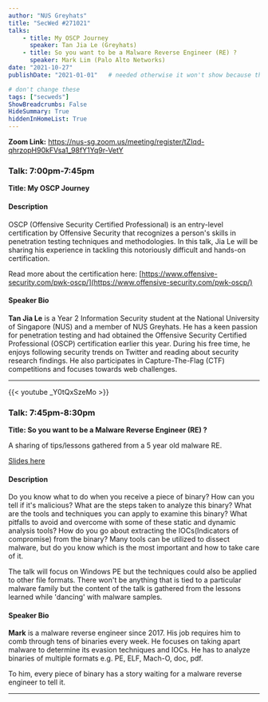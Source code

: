 ```yaml
---
author: "NUS Greyhats"
title: "SecWed #271021"
talks:
    - title: My OSCP Journey
      speaker: Tan Jia Le (Greyhats)
    - title: So you want to be a Malware Reverse Engineer (RE) ?
      speaker: Mark Lim (Palo Alto Networks)
date: "2021-10-27"
publishDate: "2021-01-01"   # needed otherwise it won't show because the date is in the future

# don't change these
tags: ["secweds"]
ShowBreadcrumbs: False
HideSummary: True
hiddenInHomeList: True
---
```


**Zoom Link:** https://nus-sg.zoom.us/meeting/register/tZIqd-qhrzopH90kFVsa1_98fY1Yq9r-VetY

### Talk: 7:00pm-7:45pm
**Title: My OSCP Journey**

#### Description
OSCP (Offensive Security Certified Professional) is an entry-level certification by Offensive Security that recognizes a person's skills in penetration testing techniques and methodologies. In this talk, Jia Le will be sharing his experience in tackling this notoriously difficult and hands-on certification.

Read more about the certification here: [https://www.offensive-security.com/pwk-oscp/](https://www.offensive-security.com/pwk-oscp/)

#### Speaker Bio
**Tan Jia Le** is a Year 2 Information Security student at the National University of Singapore (NUS) and a member of NUS Greyhats. He has a keen passion for penetration testing and had obtained the Offensive Security Certified Professional (OSCP) certification earlier this year. During his free time, he enjoys following security trends on Twitter and reading about security research findings. He also participates in Capture-The-Flag (CTF) competitions and focuses towards web challenges.

----

{{< youtube _Y0tQxSzeMo >}}

### Talk: 7:45pm-8:30pm
**Title: So you want to be a Malware Reverse Engineer (RE) ?**

A sharing of tips/lessons gathered from a 5 year old malware RE.

[Slides here](https://github.com/peta909/Prezos/blob/main/So%20U%20want%20to%20be%20RE%20_.pdf)

#### Description
Do you know what to do when you receive a piece of binary? How can you tell if it's malicious? What are the steps taken to analyze this binary? What are the tools and techniques you can apply to examine this binary? What pitfalls to avoid and overcome with some of these static and dynamic analysis tools? How do you go about extracting the IOCs(Indicators of compromise) from the binary? Many tools can be utilized to dissect malware, but do you know which is the most important and how to take care of it.

The talk will focus on Windows PE but the techniques could also be applied to other file formats. There won't be anything that is tied to a particular malware family but the content of the talk is gathered from the lessons learned while 'dancing' with malware samples.

#### Speaker Bio
**Mark** is a malware reverse engineer since 2017. His job requires him to comb through tens of binaries every week. He focuses on taking apart malware to determine its evasion techniques and IOCs. He has to analyze binaries of multiple formats e.g. PE, ELF, Mach-O, doc, pdf.

To him, every piece of binary has a story waiting for a malware reverse engineer to tell it.

----
